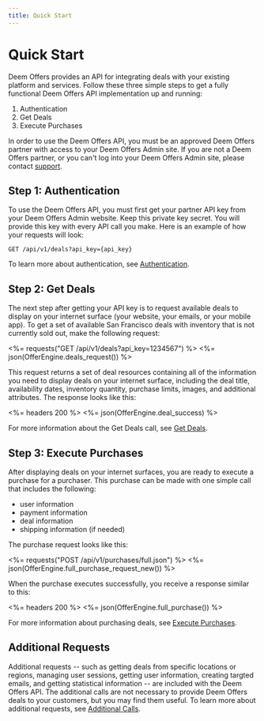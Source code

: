```yaml
---
title: Quick Start
---
```


# Quick Start

Deem Offers provides an API for integrating deals with your existing platform and services. Follow these three simple steps to get a fully functional Deem Offers API implementation up and running:

1. Authentication
2. Get Deals
3. Execute Purchases

In order to use the Deem Offers API, you must be an approved Deem Offers partner with access to your Deem Offers Admin site. If you are not a Deem Offers partner, or you can't log into your Deem Offers Admin site, please contact [support](mailto:support@deem.com).

## Step 1: Authentication

To use the Deem Offers API, you must first get your partner API key from your Deem Offers Admin website. Keep this private key secret. You will provide this key with every API call you make. Here is an example of how your requests will look:

	GET /api/v1/deals?api_key={api_key}

To learn more about authentication, see [Authentication](/v1/authentication/).

## Step 2: Get Deals

The next step after getting your API key is to request available deals to display on your internet surface (your website, your emails, or your mobile app). To get a set of available San Francisco deals with inventory that is not currently sold out, make the following request:

<%= requests("GET /api/v1/deals?api_key=1234567") %>
<%= json(OfferEngine.deals_request()) %>

This request returns a set of deal resources containing all of the information you need to display deals on your internet surface, including the deal title, availability dates, inventory quantity, purchase limits, images, and additional attributes. The response looks like this:

<%= headers 200 %>
<%= json(OfferEngine.deal_success) %>

For more information about the Get Deals call, see [Get Deals](/v1/get_deals/).

## Step 3: Execute Purchases

After displaying deals on your internet surfaces, you are ready to execute a purchase for a purchaser. This purchase can be made with one simple call that includes the following:
* user information
* payment information
* deal information
* shipping information (if needed)

The purchase request looks like this:

<%= requests("POST /api/v1/purchases/full.json") %>
<%= json(OfferEngine.full_purchase_request_new()) %>

When the purchase executes successfully, you receive a response similar to this:

<%= headers 200 %>
<%= json(OfferEngine.full_purchase()) %>

For more information about purchasing deals, see [Execute Purchases](/v1/full_purchase/).


## Additional Requests

Additional requests -- such as getting deals from specific locations or regions, managing user sessions, getting user information, creating targted emails, and getting statistical information -- are included with the Deem Offers API. The additional calls are not necessary to provide Deem Offers deals to your customers, but you may find them useful. To learn more about additional requests, see [Additional Calls](/v1/advanced/).
